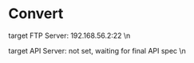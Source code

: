 # Convert

target FTP Server: 192.168.56.2:22 \n

target API Server: not set, waiting for final API spec \n
